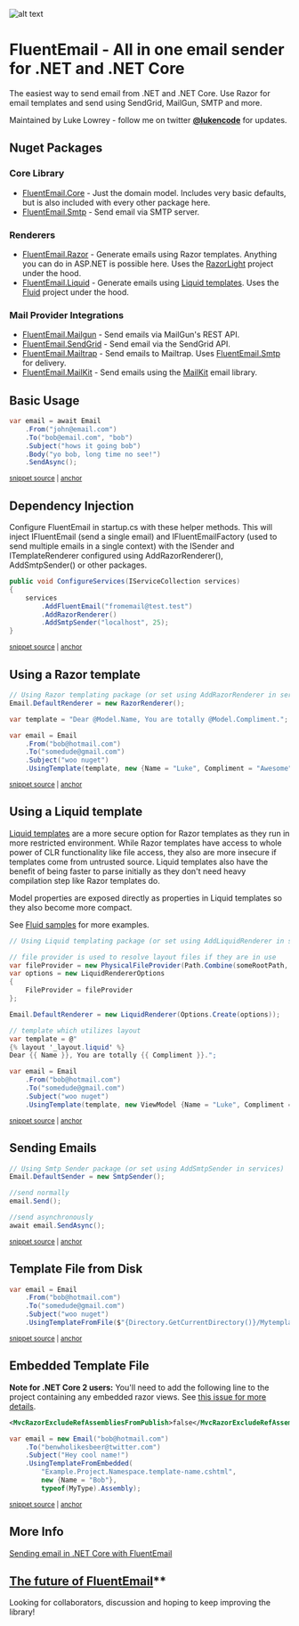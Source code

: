 ![alt text](https://github.com/lukencode/FluentEmail/raw/master/assets/fluentemail_logo_64x64.png "FluentEmail")

# FluentEmail - All in one email sender for .NET and .NET Core
The easiest way to send email from .NET and .NET Core. Use Razor for email templates and send using SendGrid, MailGun, SMTP and more.

Maintained by Luke Lowrey - follow me  on twitter **[@lukencode](https://twitter.com/lukencode)** for updates.


## Nuget Packages

### Core Library

* [FluentEmail.Core](src/FluentEmail.Core) - Just the domain model. Includes very basic defaults, but is also included with every other package here.
* [FluentEmail.Smtp](src/Senders/FluentEmail.Smtp) - Send email via SMTP server.

### Renderers

* [FluentEmail.Razor](src/Renderers/FluentEmail.Razor) - Generate emails using Razor templates. Anything you can do in ASP.NET is possible here. Uses the [RazorLight](https://github.com/toddams/RazorLight) project under the hood. 
* [FluentEmail.Liquid](src/Renderers/FluentEmail.Liquid) - Generate emails using [Liquid templates](https://shopify.github.io/liquid/). Uses the [Fluid](https://github.com/sebastienros/fluid) project under the hood. 

### Mail Provider Integrations

* [FluentEmail.Mailgun](src/Senders/FluentEmail.Mailgun) - Send emails via MailGun's REST API.
* [FluentEmail.SendGrid](src/Senders/FluentEmail.SendGrid) - Send email via the SendGrid API.
* [FluentEmail.Mailtrap](src/Senders/FluentEmail.Mailtrap) - Send emails to Mailtrap. Uses [FluentEmail.Smtp](src/Senders/FluentEmail.Smtp) for delivery.
* [FluentEmail.MailKit](src/Senders/FluentEmail.MailKit) - Send emails using the [MailKit](https://github.com/jstedfast/MailKit) email library.

## Basic Usage

<!-- snippet: BasicUsage -->
<a id='snippet-basicusage'></a>
```cs
var email = await Email
    .From("john@email.com")
    .To("bob@email.com", "bob")
    .Subject("hows it going bob")
    .Body("yo bob, long time no see!")
    .SendAsync();
```
<sup><a href='/test/FluentEmail.Core.Tests/Snippets.cs#L78-L87' title='Snippet source file'>snippet source</a> | <a href='#snippet-basicusage' title='Start of snippet'>anchor</a></sup>
<!-- endSnippet -->


## Dependency Injection

Configure FluentEmail in startup.cs with these helper methods. This will inject IFluentEmail (send a single email) and IFluentEmailFactory (used to send multiple emails in a single context) with the 
ISender and ITemplateRenderer configured using AddRazorRenderer(), AddSmtpSender() or other packages.

<!-- snippet: ConfigureServices -->
<a id='snippet-configureservices'></a>
```cs
public void ConfigureServices(IServiceCollection services)
{
    services
        .AddFluentEmail("fromemail@test.test")
        .AddRazorRenderer()
        .AddSmtpSender("localhost", 25);
}
```
<sup><a href='/test/FluentEmail.Core.Tests/Snippets.cs#L48-L58' title='Snippet source file'>snippet source</a> | <a href='#snippet-configureservices' title='Start of snippet'>anchor</a></sup>
<!-- endSnippet -->

## Using a Razor template

<!-- snippet: RazorTemplate -->
<a id='snippet-razortemplate'></a>
```cs
// Using Razor templating package (or set using AddRazorRenderer in services)
Email.DefaultRenderer = new RazorRenderer();

var template = "Dear @Model.Name, You are totally @Model.Compliment.";

var email = Email
    .From("bob@hotmail.com")
    .To("somedude@gmail.com")
    .Subject("woo nuget")
    .UsingTemplate(template, new {Name = "Luke", Compliment = "Awesome"});
```
<sup><a href='/test/FluentEmail.Core.Tests/Snippets.cs#L92-L105' title='Snippet source file'>snippet source</a> | <a href='#snippet-razortemplate' title='Start of snippet'>anchor</a></sup>
<!-- endSnippet -->

## Using a Liquid template

[Liquid templates](https://shopify.github.io/liquid/) are a more secure option for Razor templates as they run in more restricted environment.
While Razor templates have access to whole power of CLR functionality like file access, they also
are more insecure if templates come from untrusted source. Liquid templates also have the benefit of being faster
to parse initially as they don't need heavy compilation step like Razor templates do.

Model properties are exposed directly as properties in Liquid templates so they also become more compact.

See [Fluid samples](https://github.com/sebastienros/fluid) for more examples.

<!-- snippet: LiquidTemplate -->
<a id='snippet-liquidtemplate'></a>
```cs
// Using Liquid templating package (or set using AddLiquidRenderer in services)

// file provider is used to resolve layout files if they are in use
var fileProvider = new PhysicalFileProvider(Path.Combine(someRootPath, "EmailTemplates"));
var options = new LiquidRendererOptions
{
    FileProvider = fileProvider
};

Email.DefaultRenderer = new LiquidRenderer(Options.Create(options));

// template which utilizes layout
var template = @"
{% layout '_layout.liquid' %}
Dear {{ Name }}, You are totally {{ Compliment }}.";

var email = Email
    .From("bob@hotmail.com")
    .To("somedude@gmail.com")
    .Subject("woo nuget")
    .UsingTemplate(template, new ViewModel {Name = "Luke", Compliment = "Awesome"});
```
<sup><a href='/test/FluentEmail.Core.Tests/Snippets.cs#L110-L134' title='Snippet source file'>snippet source</a> | <a href='#snippet-liquidtemplate' title='Start of snippet'>anchor</a></sup>
<!-- endSnippet -->

## Sending Emails

<!-- snippet: SendingEmails -->
<a id='snippet-sendingemails'></a>
```cs
// Using Smtp Sender package (or set using AddSmtpSender in services)
Email.DefaultSender = new SmtpSender();

//send normally
email.Send();

//send asynchronously
await email.SendAsync();
```
<sup><a href='/test/FluentEmail.Core.Tests/Snippets.cs#L62-L73' title='Snippet source file'>snippet source</a> | <a href='#snippet-sendingemails' title='Start of snippet'>anchor</a></sup>
<!-- endSnippet -->

## Template File from Disk

<!-- snippet: TemplateFileFromDisk -->
<a id='snippet-templatefilefromdisk'></a>
```cs
var email = Email
    .From("bob@hotmail.com")
    .To("somedude@gmail.com")
    .Subject("woo nuget")
    .UsingTemplateFromFile($"{Directory.GetCurrentDirectory()}/Mytemplate.cshtml", new {Name = "Rad Dude"});
```
<sup><a href='/test/FluentEmail.Core.Tests/Snippets.cs#L37-L45' title='Snippet source file'>snippet source</a> | <a href='#snippet-templatefilefromdisk' title='Start of snippet'>anchor</a></sup>
<!-- endSnippet -->

## Embedded Template File

**Note for .NET Core 2 users:** You'll need to add the following line to the project containing any embedded razor views. See [this issue for more details](https://github.com/aspnet/Mvc/issues/6021).

```xml
<MvcRazorExcludeRefAssembliesFromPublish>false</MvcRazorExcludeRefAssembliesFromPublish>
```

<!-- snippet: EmbeddedTemplateFile -->
<a id='snippet-embeddedtemplatefile'></a>
```cs
var email = new Email("bob@hotmail.com")
    .To("benwholikesbeer@twitter.com")
    .Subject("Hey cool name!")
    .UsingTemplateFromEmbedded(
        "Example.Project.Namespace.template-name.cshtml",
        new {Name = "Bob"},
        typeof(MyType).Assembly);
```
<sup><a href='/test/FluentEmail.Core.Tests/Snippets.cs#L22-L32' title='Snippet source file'>snippet source</a> | <a href='#snippet-embeddedtemplatefile' title='Start of snippet'>anchor</a></sup>
<!-- endSnippet -->

## More Info

<a href="http://lukencode.com/2018/07/01/send-email-in-dotnet-core-with-fluent-email/">Sending email in .NET Core with FluentEmail</a>


## [The future of FluentEmail](https://lukelowrey.com/fluentemail-future/)**

Looking for collaborators, discussion and hoping to keep improving the library!
